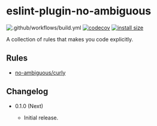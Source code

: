 eslint-plugin-no-ambiguous
==========================

![.github/workflows/build.yml](https://github.com/eight04/eslint-plugin-no-ambiguous/workflows/.github/workflows/build.yml/badge.svg)
[![codecov](https://codecov.io/gh/eight04/eslint-plugin-no-ambiguous/branch/master/graph/badge.svg)](https://codecov.io/gh/eight04/eslint-plugin-no-ambiguous)
[![install size](https://packagephobia.now.sh/badge?p=eslint-plugin-no-ambiguous)](https://packagephobia.now.sh/result?p=eslint-plugin-no-ambiguous)

A collection of rules that makes you code explicitly.

Rules
------

* [no-ambiguous/curly](docs/rules/curly.md)

Changelog
---------

* 0.1.0 (Next)

  - Initial release.
